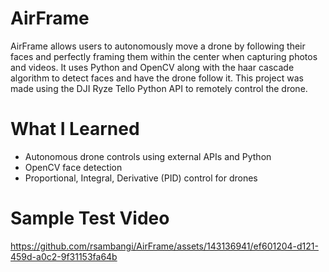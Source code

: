 # AirFrame

AirFrame allows users to autonomously move a drone by following their faces and perfectly framing them within the center when capturing photos and videos. It uses Python and OpenCV along with the haar cascade algorithm to detect faces and have the drone follow it. This project was made using the DJI Ryze Tello Python API to remotely control the drone.

# What I Learned

* Autonomous drone controls using external APIs and Python
* OpenCV face detection
* Proportional, Integral, Derivative (PID) control for drones

# Sample Test Video



https://github.com/rsambangi/AirFrame/assets/143136941/ef601204-d121-459d-a0c2-9f31153fa64b


